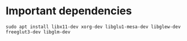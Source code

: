 # Important dependencies
```
sudo apt install libx11-dev xorg-dev libglu1-mesa-dev libglew-dev freeglut3-dev libglm-dev
```
